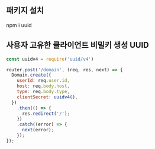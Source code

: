 ## 패키지 설치
npm i uuid

## 사용자 고유한 클라이언트 비밀키 생성 UUID
```javascript
const uuidv4 = require('uuid/v4')

router.post('/domain', (req, res, next) => {
  Domain.create({
    userId: req.user.id,
    host: req.body.host,
    type: req.body.type,
    clientSecret: uuidv4(),
  })
    .then(() => {
      res.redirect('/');
    })
    .catch((error) => {
      next(error);
    });
});
```